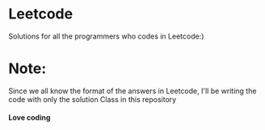 # Leetcode
Solutions for all the programmers who codes in Leetcode:)
# Note:
Since we all know the format of the answers in Leetcode, I'll be writing the code with only the solution Class in this repository
#### **Love coding**

